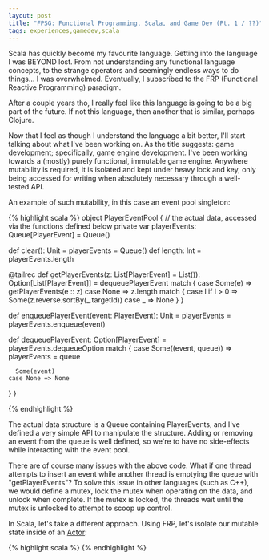 ```yaml
---
layout: post
title: "FPSG: Functional Programming, Scala, and Game Dev (Pt. 1 / ??)"
tags: experiences,gamedev,scala
---
```

Scala has quickly become my favourite language. Getting into the language I was BEYOND lost. From not understanding any
functional language concepts, to the strange operators and seemingly endless ways to do things... I was overwhelmed.
Eventually, I subscribed to the FRP (Functional Reactive Programming) paradigm.

After a couple years tho, I really feel like this language is going to be a big part of the future. If not this
language, then another that is similar, perhaps Clojure.

Now that I feel as though I understand the language a bit better, I'll start talking about what I've been working on.
As the title suggests: game development; specifically, game engine development. I've been working towards a (mostly)
purely functional, immutable game engine. Anywhere mutability is required, it is isolated and kept under heavy lock
and key, only being accessed for writing when absolutely necessary through a well-tested API.

An example of such mutability, in this case an event pool singleton:

{% highlight scala %}
object PlayerEventPool {
  // the actual data, accessed via the functions defined below
  private var playerEvents: Queue[PlayerEvent] = Queue()

  def clear(): Unit = playerEvents = Queue()
  def length: Int = playerEvents.length

  @tailrec
  def getPlayerEvents(z: List[PlayerEvent] = List()): Option[List[PlayerEvent]] = dequeuePlayerEvent match {
    case Some(e) => getPlayerEvents(e :: z)
    case None => z.length match {
      case l if l > 0 => Some(z.reverse.sortBy(_.targetId))
      case _ => None
    }
  }

  def enqueuePlayerEvent(event: PlayerEvent): Unit = playerEvents = playerEvents.enqueue(event)

  def dequeuePlayerEvent: Option[PlayerEvent] = playerEvents.dequeueOption match {
    case Some((event, queue)) =>
      playerEvents = queue

      Some(event)
    case None => None
  }
}

{% endhighlight %}

The actual data structure is a Queue containing PlayerEvents, and I've defined a very simple API to manipulate the
structure. Adding or removing an event from the queue is well defined, so we're to have no side-effects while
interacting with the event pool.

There are of course many issues with the above code. What if one thread attempts to insert an event while another thread
is emptying the queue with "getPlayerEvents"? To solve this issue in other languages (such as C++), we would define a mutex, lock the mutex when operating on the
data, and unlock when complete. If the mutex is locked, the threads wait until the mutex is unlocked to attempt to scoop
up control.

In Scala, let's take a different approach. Using FRP, let's isolate our mutable state inside of an [Actor](http://akka.io/):
 
{% highlight scala %}
{% endhighlight %}
